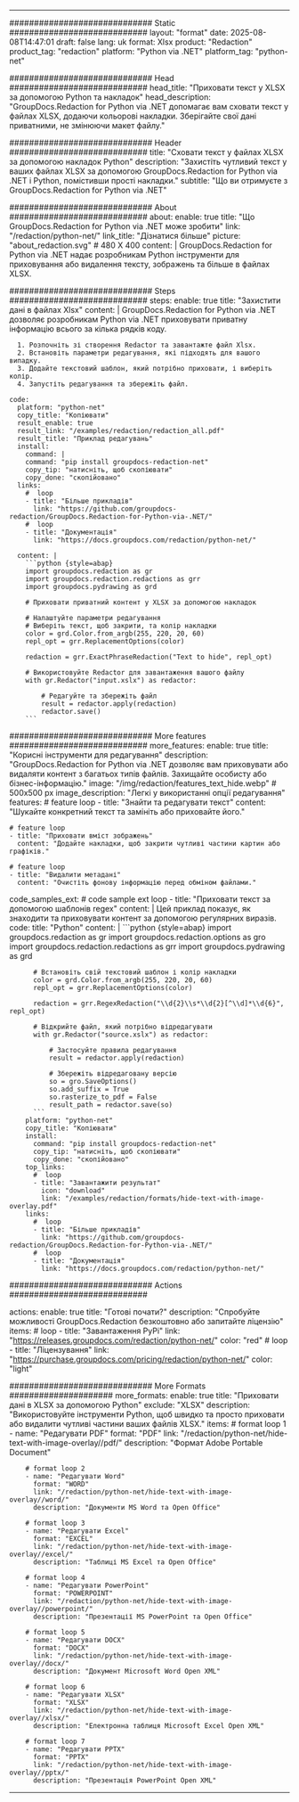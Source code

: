 
---
############################# Static ############################
layout: "format"
date:  2025-08-08T14:47:01
draft: false
lang: uk
format: Xlsx
product: "Redaction"
product_tag: "redaction"
platform: "Python via .NET"
platform_tag: "python-net"

############################# Head ############################
head_title: "Приховати текст у XLSX за допомогою Python та накладок"
head_description: "GroupDocs.Redaction for Python via .NET допомагає вам сховати текст у файлах XLSX, додаючи кольорові накладки. Зберігайте свої дані приватними, не змінюючи макет файлу."

############################# Header ############################
title: "Сховати текст у файлах XLSX за допомогою накладок Python" 
description: "Захистіть чутливий текст у ваших файлах XLSX за допомогою GroupDocs.Redaction for Python via .NET і Python, помістивши прості накладки."
subtitle: "Що ви отримуєте з GroupDocs.Redaction for Python via .NET" 

############################# About ############################
about:
    enable: true
    title: "Що GroupDocs.Redaction for Python via .NET може зробити"
    link: "/redaction/python-net/"
    link_title: "Дізнатися більше"
    picture: "about_redaction.svg" # 480 X 400
    content: |
       GroupDocs.Redaction for Python via .NET надає розробникам Python інструменти для приховування або видалення тексту, зображень та більше в файлах XLSX.

############################# Steps ############################
steps:
    enable: true
    title: "Захистити дані в файлах Xlsx"
    content: |
      GroupDocs.Redaction for Python via .NET дозволяє розробникам Python via .NET приховувати приватну інформацію всього за кілька рядків коду.
      
      1. Розпочніть зі створення Redactor та завантажте файл Xlsx.
      2. Встановіть параметри редагування, які підходять для вашого випадку.
      3. Додайте текстовий шаблон, який потрібно приховати, і виберіть колір.
      4. Запустіть редагування та збережіть файл.
   
    code:
      platform: "python-net"
      copy_title: "Копіювати"
      result_enable: true
      result_link: "/examples/redaction/redaction_all.pdf"
      result_title: "Приклад редагувань"
      install:
        command: |
        command: "pip install groupdocs-redaction-net"
        copy_tip: "натисніть, щоб скопіювати"
        copy_done: "скопійовано"
      links:
        #  loop
        - title: "Більше прикладів"
          link: "https://github.com/groupdocs-redaction/GroupDocs.Redaction-for-Python-via-.NET/"
        #  loop
        - title: "Документація"
          link: "https://docs.groupdocs.com/redaction/python-net/"
          
      content: |
        ```python {style=abap}
        import groupdocs.redaction as gr
        import groupdocs.redaction.redactions as grr
        import groupdocs.pydrawing as grd

        # Приховати приватний контент у XLSX за допомогою накладок

        # Налаштуйте параметри редагування
        # Виберіть текст, щоб закрити, та колір накладки
        color = grd.Color.from_argb(255, 220, 20, 60)
        repl_opt = grr.ReplacementOptions(color)
                
        redaction = grr.ExactPhraseRedaction("Text to hide", repl_opt)

        # Використовуйте Redactor для завантаження вашого файлу
        with gr.Redactor("input.xslx") as redactor:

            # Редагуйте та збережіть файл
            result = redactor.apply(redaction)
            redactor.save()
        ```            


############################# More features ############################
more_features:
  enable: true
  title: "Корисні інструменти для редагування"
  description: "GroupDocs.Redaction for Python via .NET дозволяє вам приховувати або видаляти контент з багатьох типів файлів. Захищайте особисту або бізнес-інформацію."
  image: "/img/redaction/features_text_hide.webp" # 500x500 px
  image_description: "Легкі у використанні опції редагування"
  features:
    # feature loop
    - title: "Знайти та редагувати текст"
      content: "Шукайте конкретний текст та замініть або приховайте його."

    # feature loop
    - title: "Приховати вміст зображень"
      content: "Додайте накладки, щоб закрити чутливі частини картин або графіків."

    # feature loop
    - title: "Видалити метадані"
      content: "Очистіть фонову інформацію перед обміном файлами."
      
  code_samples_ext:
    # code sample ext loop
    - title: "Приховати текст за допомогою шаблонів regex"
      content: |
        Цей приклад показує, як знаходити та приховувати контент за допомогою регулярних виразів.
      code:
        title: "Python"
        content: |
          ```python {style=abap}
          import groupdocs.redaction as gr
          import groupdocs.redaction.options as gro
          import groupdocs.redaction.redactions as grr
          import groupdocs.pydrawing as grd

          # Встановіть свій текстовий шаблон і колір накладки
          color = grd.Color.from_argb(255, 220, 20, 60)
          repl_opt = grr.ReplacementOptions(color)

          redaction = grr.RegexRedaction("\\d{2}\\s*\\d{2}[^\\d]*\\d{6}", repl_opt)

          # Відкрийте файл, який потрібно відредагувати
          with gr.Redactor("source.xslx") as redactor:

              # Застосуйте правила редагування
              result = redactor.apply(redaction)

              # Збережіть відредаговану версію
              so = gro.SaveOptions()
              so.add_suffix = True
              so.rasterize_to_pdf = False
              result_path = redactor.save(so)
          ```
        platform: "python-net"
        copy_title: "Копіювати"
        install:
          command: "pip install groupdocs-redaction-net"
          copy_tip: "натисніть, щоб скопіювати"
          copy_done: "скопійовано"
        top_links:
          #  loop
          - title: "Завантажити результат"
            icon: "download"
            link: "/examples/redaction/formats/hide-text-with-image-overlay.pdf"
        links:
          #  loop
          - title: "Більше прикладів"
            link: "https://github.com/groupdocs-redaction/GroupDocs.Redaction-for-Python-via-.NET/"
          #  loop
          - title: "Документація"
            link: "https://docs.groupdocs.com/redaction/python-net/"


############################# Actions ############################

actions:
  enable: true
  title: "Готові почати?"
  description: "Спробуйте можливості GroupDocs.Redaction безкоштовно або запитайте ліцензію"
  items:
    #  loop
    - title: "Завантаження PyPi"
      link: "https://releases.groupdocs.com/redaction/python-net/"
      color: "red"
        #  loop
    - title: "Ліцензування"
      link: "https://purchase.groupdocs.com/pricing/redaction/python-net/"
      color: "light"


############################# More Formats #####################
more_formats:
    enable: true
    title: "Приховати дані в XLSX за допомогою Python"
    exclude: "XLSX"
    description: "Використовуйте інструменти Python, щоб швидко та просто приховати або видалити чутливі частини ваших файлів XLSX."
    items: 
        # format loop 1
        - name: "Редагувати PDF"
          format: "PDF"
          link: "/redaction/python-net/hide-text-with-image-overlay//pdf/"
          description: "Формат Adobe Portable Document"

        # format loop 2
        - name: "Редагувати Word"
          format: "WORD"
          link: "/redaction/python-net/hide-text-with-image-overlay//word/"
          description: "Документи MS Word та Open Office"
          
        # format loop 3
        - name: "Редагувати Excel"
          format: "EXCEL"
          link: "/redaction/python-net/hide-text-with-image-overlay//excel/"
          description: "Таблиці MS Excel та Open Office"

        # format loop 4
        - name: "Редагувати PowerPoint"
          format: "POWERPOINT"
          link: "/redaction/python-net/hide-text-with-image-overlay//powerpoint/"
          description: "Презентації MS PowerPoint та Open Office"

        # format loop 5
        - name: "Редагувати DOCX"
          format: "DOCX"
          link: "/redaction/python-net/hide-text-with-image-overlay//docx/"
          description: "Документ Microsoft Word Open XML"
          
        # format loop 6
        - name: "Редагувати XLSX"
          format: "XLSX"
          link: "/redaction/python-net/hide-text-with-image-overlay//xlsx/"
          description: "Електронна таблиця Microsoft Excel Open XML"
          
        # format loop 7
        - name: "Редагувати PPTX"
          format: "PPTX"
          link: "/redaction/python-net/hide-text-with-image-overlay//pptx/"
          description: "Презентація PowerPoint Open XML"


---